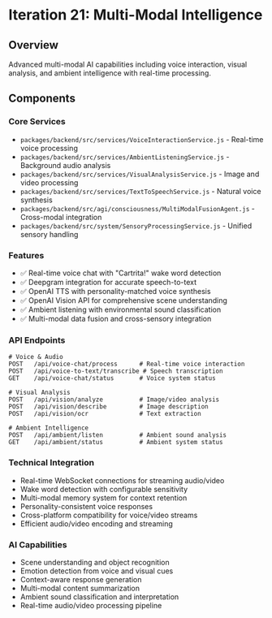 # Iteration 21: Multi-Modal Intelligence

## Overview

Advanced multi-modal AI capabilities including voice interaction, visual analysis, and ambient intelligence with real-time processing.

## Components

### Core Services

- `packages/backend/src/services/VoiceInteractionService.js` - Real-time voice processing
- `packages/backend/src/services/AmbientListeningService.js` - Background audio analysis
- `packages/backend/src/services/VisualAnalysisService.js` - Image and video processing
- `packages/backend/src/services/TextToSpeechService.js` - Natural voice synthesis
- `packages/backend/src/agi/consciousness/MultiModalFusionAgent.js` - Cross-modal integration
- `packages/backend/src/system/SensoryProcessingService.js` - Unified sensory handling

### Features

- ✅ Real-time voice chat with "Cartrita!" wake word detection
- ✅ Deepgram integration for accurate speech-to-text
- ✅ OpenAI TTS with personality-matched voice synthesis
- ✅ OpenAI Vision API for comprehensive scene understanding
- ✅ Ambient listening with environmental sound classification
- ✅ Multi-modal data fusion and cross-sensory integration

### API Endpoints

```
# Voice & Audio
POST   /api/voice-chat/process      # Real-time voice interaction
POST   /api/voice-to-text/transcribe # Speech transcription
GET    /api/voice-chat/status       # Voice system status

# Visual Analysis
POST   /api/vision/analyze          # Image/video analysis
POST   /api/vision/describe         # Image description
POST   /api/vision/ocr              # Text extraction

# Ambient Intelligence
POST   /api/ambient/listen          # Ambient sound analysis
GET    /api/ambient/status          # Ambient system status
```

### Technical Integration

- Real-time WebSocket connections for streaming audio/video
- Wake word detection with configurable sensitivity
- Multi-modal memory system for context retention
- Personality-consistent voice responses
- Cross-platform compatibility for voice/video streams
- Efficient audio/video encoding and streaming

### AI Capabilities

- Scene understanding and object recognition
- Emotion detection from voice and visual cues
- Context-aware response generation
- Multi-modal content summarization
- Ambient sound classification and interpretation
- Real-time audio/video processing pipeline
